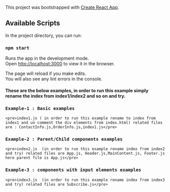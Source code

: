 This project was bootstrapped with [Create React App](https://github.com/facebook/create-react-app).

## Available Scripts

In the project directory, you can run:

### `npm start`

Runs the app in the development mode.<br />
Open [http://localhost:3000](http://localhost:3000) to view it in the browser.

The page will reload if you make edits.<br />
You will also see any lint errors in the console.

<h4>These are the below examples, in order to run this example simply rename the index from index1/index2 and so on and try.</h4>

### `Example-1 : Basic examples`
    <pre>index1.js ( in order to run this example rename to index from index1 and un comment the div elements from index.html) related files are : ContactInfo.js,OrderInfo.js,index1.js</pre>

### `Example-2 : Parent/Child components examples`
    <pre>index2.js  (in order to run this example rename index from index2 and try) related files are App.js, Header.js,MainContent.js, Footer.js here parent file is App.js</pre>

### `Example-3 : components with input elements examples`
    <pre>index3.js  (in order to run this example rename index from index3 and try) related files are Subscribe.js</pre>
